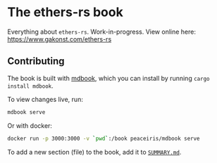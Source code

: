 # The ethers-rs book

Everything about `ethers-rs`. Work-in-progress. View online here: <https://www.gakonst.com/ethers-rs>

## Contributing

The book is built with [mdbook](https://github.com/rust-lang/mdBook), which you can install by running `cargo install mdbook`.

To view changes live, run:

```sh
mdbook serve
```

Or with docker:

```sh
docker run -p 3000:3000 -v `pwd`:/book peaceiris/mdbook serve
```

To add a new section (file) to the book, add it to [`SUMMARY.md`](./SUMMARY.md).

